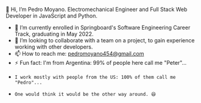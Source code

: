 
👋 Hi, I’m Pedro Moyano. Electromechanical Engineer and Full Stack Web Developer in JavaScript and Python.
- 🌱 I’m currently enrolled in Springboard's Software Engineering Career Track, graduating in May 2022.
- 💞️ I’m looking to collaborate with a team on a project, to gain experience working with other developers.
- 📫 How to reach me: pedromoyano454@gmail.com
- ⚡ Fun fact: I'm from Argentina: 99% of people here call me "Peter"... 
-     I work mostly with people from the US: 100% of them call me "Pedro"...
-     One would think it would be the other way around. 😆
